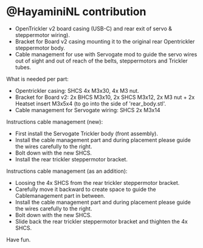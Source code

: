 # @HayaminiNL contribution

* OpenTrickler v2 board casing (USB-C) and rear exit of servo & steppermotor wiring).
* Bracket for Board v2 casing mounting it to the original rear Opentrickler steppermotor body.
* Cable management for use with Servogate mod to guide the servo wires out of sight and out of reach of the belts, steppermotors and Trickler tubes.


What is needed per part:
* Opentrickler casing: SHCS 4x M3x30, 4x M3 nut.
* Bracket for Board v2: 2x BHCS M3x10, 2x SHCS M3x12, 2x M3 nut + 2x Heatset insert M3x5x4 (to go into the side of 'rear_body.stl'.
* Cable management for Servogate wiring: SHCS 2x M3x14


Instructions cable management (new):
* First install the Servogate Trickler body (front assembly).
* Install the cable management part and during placement please guide the wires carefully to the right.
* Bolt down with the new SHCS.
* Install the rear trickler steppermotor bracket.

Instructions cable management (as an addition):
* Loosing the 4x SHCS from the rear trickler steppermotor bracket.
* Carefully move it backward to create space to guide the Cablemanagement part in between.
* Install the cable management part and during placement please guide the wires carefully to the right.
* Bolt down with the new SHCS.
* Slide back the rear trickler steppermotor bracket and thighten the 4x SHCS.

Have fun.
